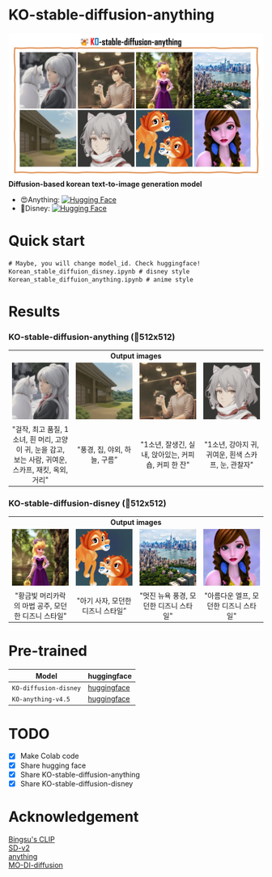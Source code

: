 # KO-stable-diffusion-anything
![overview](overview.jpg)
**Diffusion-based korean text-to-image generation model** 
- 😍Anything: [![Hugging Face](https://img.shields.io/badge/%F0%9F%A4%97%20Hugging%20Face-Spaces-blue)](https://huggingface.co/kyujinpy/KO-anything-v4.5)  
- 🤩Disney: [![Hugging Face](https://img.shields.io/badge/%F0%9F%A4%97%20Hugging%20Face-Spaces-blue)](https://huggingface.co/kyujinpy/korean-stable-diffusion-disney)
  
# Quick start
```
# Maybe, you will change model_id. Check huggingface!
Korean_stable_diffuion_disney.ipynb # disney style
Korean_stable_diffuion_anything.ipynb # anime style
```
  
# Results
### KO-stable-diffusion-anything (🧨512x512)
<table class="center">
<tr>
  <td style="text-align:center;" colspan="4"><b>Output images</b></td>
</tr>
<tr>
  <td><img src="./anything/image1.png"></td>
  <td><img src="./anything/image2.png"></td>
  <td><img src="./anything/image3.png"></td>              
  <td><img src="./anything/image4.png"></td>
</tr>
<tr>
  <td width=25% style="text-align:center;">"걸작, 최고 품질, 1소녀, 흰 머리, 고양이 귀, 눈을 감고, 보는 사람, 귀여운, 스카프, 재킷, 옥외, 거리"</td>
  <td width=25% style="text-align:center;">"풍경, 집, 야외, 하늘, 구름”</td>
  <td width=25% style="text-align:center;">"1소년, 잘생긴, 실내, 앉아있는, 커피 숍, 커피 한 잔"</td>
  <td width=25% style="text-align:center;">"1소년, 강아지 귀, 귀여운, 흰색 스카프, 눈, 관찰자"</td>
</tr>
</table>
  
### KO-stable-diffusion-disney (🧨512x512)
<table class="center">
<tr>
  <td style="text-align:center;" colspan="4"><b>Output images</b></td>
</tr>
<tr>
  <td><img src="./disney/image1.png"></td>
  <td><img src="./disney/image2.png"></td>
  <td><img src="./disney/image3.png"></td>              
  <td><img src="./disney/image4.png"></td>
</tr>
<tr>
  <td width=25% style="text-align:center;">"황금빛 머리카락의 마법 공주, 모던한 디즈니 스타일"</td>
  <td width=25% style="text-align:center;">"아기 사자, 모던한 디즈니 스타일”</td>
  <td width=25% style="text-align:center;">"멋진 뉴욕 풍경, 모던한 디즈니 스타일"</td>
  <td width=25% style="text-align:center;">"아름다운 엘프, 모던한 디즈니 스타일"</td>
</tr>
</table>

# Pre-trained
| Model | huggingface |
| ------------- | ------------- |
| `KO-diffusion-disney` | [huggingface](https://huggingface.co/kyujinpy/KO-stable-diffusion-disney) | 
| `KO-anything-v4.5` | [huggingface](https://huggingface.co/kyujinpy/KO-anything-v4.5) |  
  
# TODO
- [x] Make Colab code
- [x] Share hugging face
- [x] Share KO-stable-diffusion-anything
- [x] Share KO-stable-diffusion-disney

# Acknowledgement
[Bingsu's CLIP](https://huggingface.co/Bingsu/clip-vit-large-patch14-ko)   
[SD-v2](https://github.com/Stability-AI/stablediffusion)   
[anything](https://huggingface.co/xyn-ai/anything-v4.0)  
[MO-DI-diffusion](https://huggingface.co/nitrosocke/mo-di-diffusion)
